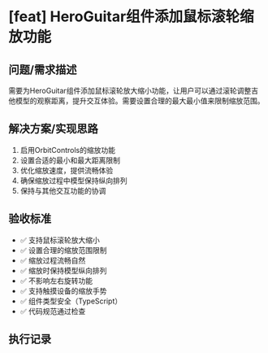 # [feat] HeroGuitar组件添加鼠标滚轮缩放功能

## 问题/需求描述
需要为HeroGuitar组件添加鼠标滚轮放大缩小功能，让用户可以通过滚轮调整吉他模型的观察距离，提升交互体验。需要设置合理的最大最小值来限制缩放范围。

## 解决方案/实现思路
1. 启用OrbitControls的缩放功能
2. 设置合适的最小和最大距离限制
3. 优化缩放速度，提供流畅体验
4. 确保缩放过程中模型保持纵向排列
5. 保持与其他交互功能的协调

## 验收标准
- ✅ 支持鼠标滚轮放大缩小
- ✅ 设置合理的缩放范围限制
- ✅ 缩放过程流畅自然
- ✅ 缩放时保持模型纵向排列
- ✅ 不影响左右旋转功能
- ✅ 支持触摸设备的缩放手势
- ✅ 组件类型安全（TypeScript）
- ✅ 代码规范通过检查

## 执行记录